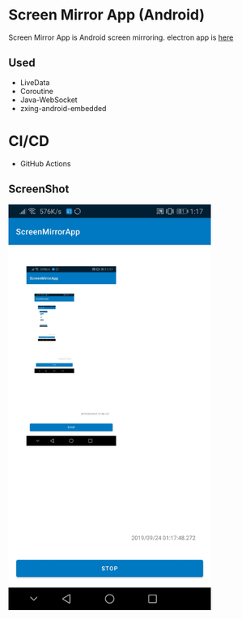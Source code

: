 # Screen Mirror App (Android)

Screen Mirror App is Android screen mirroring.
electron app is [here](https://github.com/TakenokoTech/ScreenMirrorAndroid/tree/master/server)

## Used
 - LiveData
 - Coroutine 
 - Java-WebSocket
 - zxing-android-embedded

# CI/CD
 - GitHub Actions

## ScreenShot
<img src="./.github/images/android-app.jpg" width=400>
